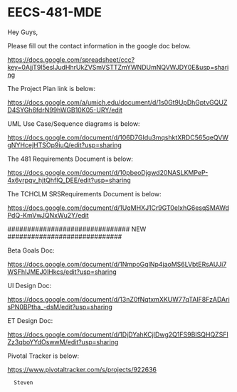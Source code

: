 EECS-481-MDE
============

Hey Guys, 


  Please fill out the contact information in the google doc below.
  
  https://docs.google.com/spreadsheet/ccc?key=0AjjT9l5eslJudHhrUkZVSmVSTTZmYWNDUmNQVWJDY0E&usp=sharing
  
  The Project Plan link is below:
  
  https://docs.google.com/a/umich.edu/document/d/1s0Gt9UpDhGptvGQUZD4SYGh6fdrN99hWGB10K05-URY/edit
  
  UML Use Case/Sequence diagrams is below:
  
  https://docs.google.com/document/d/106D7GIdu3mqshktXRDC565qeQVWgNYHcejHTSOp9iuQ/edit?usp=sharing
  
  The 481 Requirements Document is below:
  
  https://docs.google.com/document/d/10pbeoDjgwd20NASLKMPeP-4x6vrpqv_hjtQhfIQ_DEE/edit?usp=sharing
  
  The TCHCLM SRSRequirements Document is below:
  
  https://docs.google.com/document/d/1UqMHXJ1Cr9GT0eIxhG6esqSMAWdPdQ-KmVwJQNxWu2Y/edit
  
  ############################### NEW #############################
  
  Beta Goals Doc:
  
  https://docs.google.com/document/d/1NmpoGqINp4jaoMS6LVbtERsAUJi7WSFhIJMEJ0lHkcs/edit?usp=sharing
  
  UI Design Doc:
  
  https://docs.google.com/document/d/13nZ0fNqtxmXKUW77qTAIF8FzADArisPN0BPtha_-dsM/edit?usp=sharing
  
  ET Design Doc:
  
  https://docs.google.com/document/d/1DjDYahKCjIDwg2Q1FS9BISQHQZSFlZz3qboYYdOswwM/edit?usp=sharing
  
  Pivotal Tracker is below:
  
  https://www.pivotaltracker.com/s/projects/922636
  
      Steven
